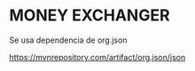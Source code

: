 <h1>MONEY EXCHANGER
</h1>

<p>Se usa dependencia de org.json</p> 
<a href="(https://mvnrepository.com/artifact/org.json/json)" target="_blank">https://mvnrepository.com/artifact/org.json/json</a>
